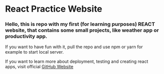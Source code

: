 # React Practice Website

### Hello, this is repo with my first (for learning purposes) REACT website, that contains some small projects, like weather app or productivity app.

If you want to have fun with it, pull the repo and use npm or yarn for example to start local server.

If you want to learn more about deployment, testing and creating react apps, visit official [GitHub Website](https://github.com/facebook/react)
